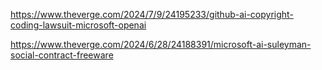 https://www.theverge.com/2024/7/9/24195233/github-ai-copyright-coding-lawsuit-microsoft-openai

https://www.theverge.com/2024/6/28/24188391/microsoft-ai-suleyman-social-contract-freeware
